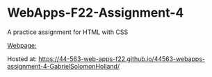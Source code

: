 # WebApps-F22-Assignment-4
A practice assignment for HTML with CSS

[Webpage:](opera.html)

Hosted at: https://44-563-web-apps-f22.github.io/44563-webapps-assignment-4-GabrielSolomonHolland/ 
